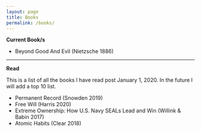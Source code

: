 ```yaml
---
layout: page
title: Books
permalink: /books/
---
```


**Current Book/s**
- Beyond Good And Evil (Nietzsche 1886)

---
**Read**

This is a list of all the books I have read post January 1, 2020.
In the future I will add a top 10 list.

- Permanent Record (Snowden 2019)
- Free Will (Harris 2020)
- Extreme Ownership: How U.S. Navy SEALs Lead and Win (Willink & Babin 2017)
- Atomic Habits (Clear 2018)
